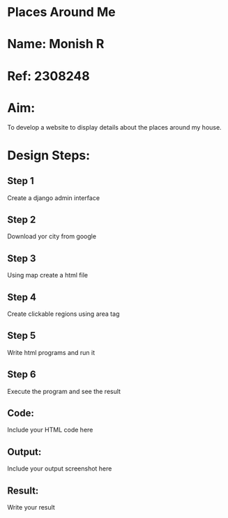 # Places Around Me
# Name: Monish R
# Ref: 2308248
# Aim:
To develop a website to display details about the places around my house.

# Design Steps:
## Step 1
Create a django admin interface

## Step 2
Download yor city from google

## Step 3
Using map create a html file

## Step 4
Create clickable regions using area tag

## Step 5
Write html programs and run it 

## Step 6
Execute the program and see the result

## Code:
Include your HTML code here

## Output:
Include your output screenshot here

## Result:
Write your result
